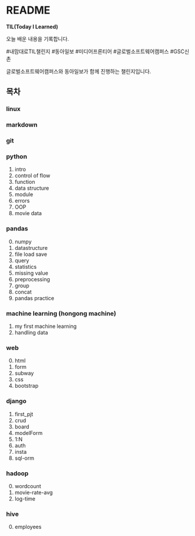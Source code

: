 # README

**TIL(Today I Learned)**

오늘 배운 내용을 기록합니다.

#내맘대로TIL챌린지 #동아일보 #미디어프론티어 #글로벌소프트웨어캠퍼스 #GSC신촌

글로벌소프트웨어캠퍼스와 동아일보가 함께 진행하는 챌린지입니다.

## 목차

### linux

### markdown

### git

### python

1. intro
2. control of flow
3. function 
4. data structure 
5. module
6. errors
7. OOP
8. movie data

### pandas 
    
0. numpy
1. datastructure
2. file load save
3. query
4. statistics
5. missing value
6. preprocessing
7. group
8. concat
9. pandas practice

### machine learning (hongong machine)

1. my first machine learning
2. handling data

### web

0. html
1. form
2. subway
3. css
4. bootstrap

### django

1. first_pjt
2. crud
3. board
4. modelForm
5. 1:N
6. auth
7. insta
8. sql-orm

### hadoop

0. wordcount
1. movie-rate-avg
2. log-time

### hive
0. employees
